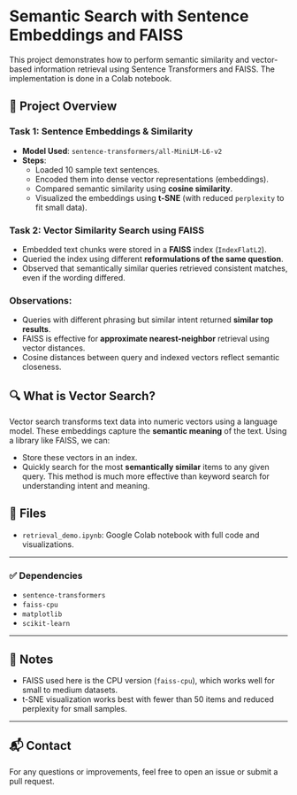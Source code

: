 # Semantic Search with Sentence Embeddings and FAISS

This project demonstrates how to perform semantic similarity and vector-based information retrieval using Sentence Transformers and FAISS. The implementation is done in a Colab notebook.

## 🧠 Project Overview

### Task 1: Sentence Embeddings & Similarity
- **Model Used**: `sentence-transformers/all-MiniLM-L6-v2`
- **Steps**:
  - Loaded 10 sample text sentences.
  - Encoded them into dense vector representations (embeddings).
  - Compared semantic similarity using **cosine similarity**.
  - Visualized the embeddings using **t-SNE** (with reduced `perplexity` to fit small data).

### Task 2: Vector Similarity Search using FAISS
- Embedded text chunks were stored in a **FAISS** index (`IndexFlatL2`).
- Queried the index using different **reformulations of the same question**.
- Observed that semantically similar queries retrieved consistent matches, even if the wording differed.


### Observations:
- Queries with different phrasing but similar intent returned **similar top results**.
- FAISS is effective for **approximate nearest-neighbor** retrieval using vector distances.
- Cosine distances between query and indexed vectors reflect semantic closeness.

## 🔍 What is Vector Search?

Vector search transforms text data into numeric vectors using a language model. These embeddings capture the **semantic meaning** of the text. Using a library like FAISS, we can:
- Store these vectors in an index.
- Quickly search for the most **semantically similar** items to any given query.
This method is much more effective than keyword search for understanding intent and meaning.

## 📁 Files
- `retrieval_demo.ipynb`: Google Colab notebook with full code and visualizations.
---

### ✅ Dependencies  
- `sentence-transformers`
- `faiss-cpu`
- `matplotlib`
- `scikit-learn`

---

## 📌 Notes
- FAISS used here is the CPU version (`faiss-cpu`), which works well for small to medium datasets.
- t-SNE visualization works best with fewer than 50 items and reduced perplexity for small samples.

---

## 📬 Contact
For any questions or improvements, feel free to open an issue or submit a pull request.

